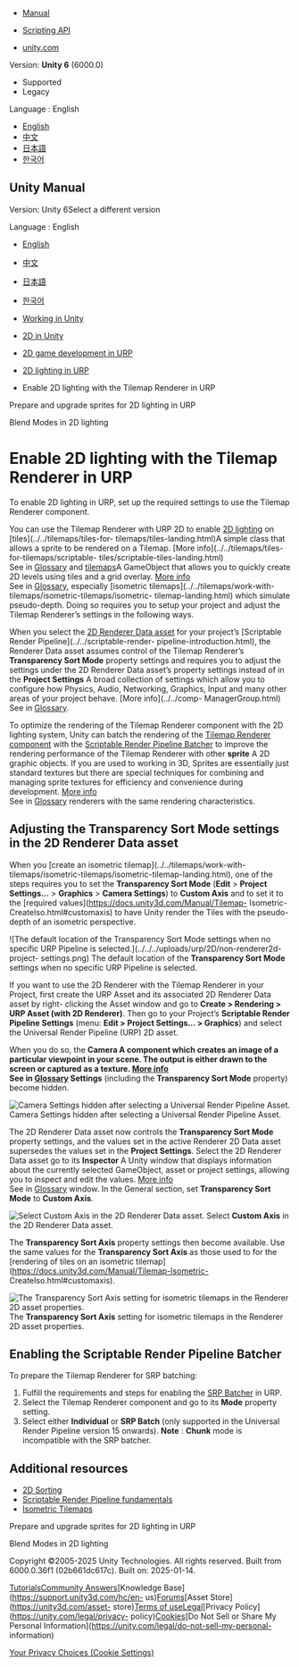 [](https://docs.unity3d.com)

  * [Manual](../Manual/index.html)
  * [Scripting API](../ScriptReference/index.html)

  * [unity.com](https://unity.com/)

Version: **Unity 6** (6000.0)

  * Supported
  * Legacy

Language : English

  * [English](/Manual/urp/2d/tilemap-renderer-2d-renderer.html)
  * [中文](/cn/current/Manual/urp/2d/tilemap-renderer-2d-renderer.html)
  * [日本語](/ja/current/Manual/urp/2d/tilemap-renderer-2d-renderer.html)
  * [한국어](/kr/current/Manual/urp/2d/tilemap-renderer-2d-renderer.html)

[](https://docs.unity3d.com)

## Unity Manual

Version: Unity 6Select a different version

Language : English

  * [English](/Manual/urp/2d/tilemap-renderer-2d-renderer.html)
  * [中文](/cn/current/Manual/urp/2d/tilemap-renderer-2d-renderer.html)
  * [日本語](/ja/current/Manual/urp/2d/tilemap-renderer-2d-renderer.html)
  * [한국어](/kr/current/Manual/urp/2d/tilemap-renderer-2d-renderer.html)

  * [Working in Unity](../../working-in-unity.html)
  * [2D in Unity](../../Unity2D.html)
  * [2D game development in URP](../../2d-urp-landing.html)
  * [2D lighting in URP](../../urp/2d-index.html)
  * Enable 2D lighting with the Tilemap Renderer in URP

[](../../urp/PrepShader.html)

Prepare and upgrade sprites for 2D lighting in URP

[](../../urp/2d-light-blending.html)

Blend Modes in 2D lighting

# Enable 2D lighting with the Tilemap Renderer in URP

To enable 2D lighting in URP, set up the required settings to use the Tilemap
Renderer component.

You can use the Tilemap Renderer with URP 2D to enable [2D
lighting](../Lights-2D-intro.html) on [tiles](../../tilemaps/tiles-for-
tilemaps/tiles-landing.html)A simple class that allows a sprite to be rendered
on a Tilemap. [More info](../../tilemaps/tiles-for-tilemaps/scriptable-
tiles/scriptable-tiles-landing.html)  
See in [Glossary](../../Glossary.html#Tile) and
[tilemaps](../../tilemaps/work-with-tilemaps/work-with-tilemaps-landing.html)A
GameObject that allows you to quickly create 2D levels using tiles and a grid
overlay. [More info](../../tilemaps/work-with-tilemaps/tilemap-reference.html)  
See in [Glossary](../../Glossary.html#Tilemap), especially [isometric
tilemaps](../../tilemaps/work-with-tilemaps/isometric-tilemaps/isometric-
tilemap-landing.html) which simulate pseudo-depth. Doing so requires you to
setup your project and adjust the Tilemap Renderer’s settings in the following
ways.

When you select the [2D Renderer Data asset](../2DRendererData-overview.html)
for your project’s [Scriptable Render Pipeline](../../scriptable-render-
pipeline-introduction.html), the Renderer Data asset assumes control of the
Tilemap Renderer’s **Transparency Sort Mode** property settings and requires
you to adjust the settings under the 2D Renderer Data asset’s property
settings instead of in the **Project Settings** A broad collection of settings
which allow you to configure how Physics, Audio, Networking, Graphics, Input
and many other areas of your project behave. [More info](../../comp-
ManagerGroup.html)  
See in [Glossary](../../Glossary.html#ProjectSettings).

To optimize the rendering of the Tilemap Renderer component with the 2D
lighting system, Unity can batch the rendering of the [Tilemap Renderer
component](../../tilemaps/work-with-tilemaps/tilemap-renderer-reference.html)
with the [Scriptable Render Pipeline Batcher](../../SRPBatcher.html) to
improve the rendering performance of the Tilemap Renderer with other
**sprite** A 2D graphic objects. If you are used to working in 3D, Sprites are
essentially just standard textures but there are special techniques for
combining and managing sprite textures for efficiency and convenience during
development. [More info](../../sprite/sprite-landing.html)  
See in [Glossary](../../Glossary.html#Sprite) renderers with the same
rendering characteristics.

## Adjusting the Transparency Sort Mode settings in the 2D Renderer Data asset

When you [create an isometric tilemap](../../tilemaps/work-with-
tilemaps/isometric-tilemaps/isometric-tilemap-landing.html), one of the steps
requires you to set the **Transparency Sort Mode** (**Edit** > **Project
Settings…** > **Graphics** > **Camera Settings**) to **Custom Axis** and to
set it to the [required values](https://docs.unity3d.com/Manual/Tilemap-
Isometric-CreateIso.html#customaxis) to have Unity render the Tiles with the
pseudo-depth of an isometric perspective.

![The default location of the Transparency Sort Mode settings when no specific
URP Pipeline is selected.](../../../uploads/urp/2D/non-renderer2d-project-
settings.png) The default location of the **Transparency Sort Mode** settings
when no specific URP Pipeline is selected.

If you want to use the 2D Renderer with the Tilemap Renderer in your Project,
first create the URP Asset and its associated 2D Renderer Data asset by right-
clicking the Asset window and go to **Create > Rendering > URP Asset (with 2D
Renderer)**. Then go to your Project’s **Scriptable Render Pipeline Settings**
(menu: **Edit > Project Settings… > Graphics**) and select the Universal
Render Pipeline (URP) 2D asset.

When you do so, the ****Camera** A component which creates an image of a
particular viewpoint in your scene. The output is either drawn to the screen
or captured as a texture. [More info](../../CamerasOverview.html)  
See in [Glossary](../../Glossary.html#Camera) Settings** (including the
**Transparency Sort Mode** property) become hidden.

![Camera Settings hidden after selecting a Universal Render Pipeline
Asset.](../../../uploads/urp/2D/renderer-2d-selected.png) Camera Settings
hidden after selecting a Universal Render Pipeline Asset.

The 2D Renderer Data asset now controls the **Transparency Sort Mode**
property settings, and the values set in the active Renderer 2D Data asset
supersedes the values set in the **Project Settings**. Select the 2D Renderer
Data asset go to its **Inspector** A Unity window that displays information
about the currently selected GameObject, asset or project settings, allowing
you to inspect and edit the values. [More info](../../UsingTheInspector.html)  
See in [Glossary](../../Glossary.html#Inspector) window. In the General
section, set **Transparency Sort Mode** to **Custom Axis**.

![Select Custom Axis in the 2D Renderer Data
asset.](../../../uploads/urp/2D/renderer-2d-custom-axis.png) Select **Custom
Axis** in the 2D Renderer Data asset.

The **Transparency Sort Axis** property settings then become available. Use
the same values for the **Transparency Sort Axis** as those used to for the
[rendering of tiles on an isometric
tilemap](https://docs.unity3d.com/Manual/Tilemap-Isometric-
CreateIso.html#customaxis).

![The Transparency Sort Axis setting for isometric tilemaps in the Renderer 2D
asset properties.](../../../uploads/urp/2D/renderer-data-asset-properties.png)
The **Transparency Sort Axis** setting for isometric tilemaps in the Renderer
2D asset properties.

## Enabling the Scriptable Render Pipeline Batcher

To prepare the Tilemap Renderer for SRP batching:

  1. Fulfill the requirements and steps for enabling the [SRP Batcher](https://docs.unity3d.com/Manual/SRPBatcher.html#using-the-srp-batcher) in URP.
  2. Select the Tilemap Renderer component and go to its **Mode** property setting.
  3. Select either **Individual** or **SRP Batch** (only supported in the Universal Render Pipeline version 15 onwards). **Note** : **Chunk** mode is incompatible with the SRP batcher.

## Additional resources

  * [2D Sorting](../../2d-renderer-sorting.html)
  * [Scriptable Render Pipeline fundamentals](../../scriptable-render-pipeline-introduction.html)
  * [Isometric Tilemaps](../../tilemaps/work-with-tilemaps/isometric-tilemaps/isometric-tilemap-landing.html)

[](../../urp/PrepShader.html)

Prepare and upgrade sprites for 2D lighting in URP

[](../../urp/2d-light-blending.html)

Blend Modes in 2D lighting

Copyright ©2005-2025 Unity Technologies. All rights reserved. Built from
6000.0.36f1 (02b661dc617c). Built on: 2025-01-14.

[Tutorials](https://learn.unity.com/)[Community
Answers](https://answers.unity3d.com)[Knowledge
Base](https://support.unity3d.com/hc/en-
us)[Forums](https://forum.unity3d.com)[Asset Store](https://unity3d.com/asset-
store)[Terms of
use](https://docs.unity3d.com/Manual/TermsOfUse.html)[Legal](https://unity.com/legal)[Privacy
Policy](https://unity.com/legal/privacy-
policy)[Cookies](https://unity.com/legal/cookie-policy)[Do Not Sell or Share
My Personal Information](https://unity.com/legal/do-not-sell-my-personal-
information)

[Your Privacy Choices (Cookie Settings)](javascript:void\(0\);)


